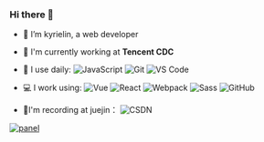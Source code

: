 ### Hi there 👋

- 🔭 I’m kyrielin, a web developer
- 🏢 I'm currently working at **Tencent CDC**

- 🚀 I use daily:
  ![JavaScript](https://img.shields.io/badge/-JavaScript-black?style=plastic&logo=javascript)
  ![Git](https://img.shields.io/badge/-Git-black?style=plastic&logo=git)
  ![VS Code](https://img.shields.io/badge/-VS%20Code-007ACC?style=plastic&logo=visual-studio-code)
- 💻 I work using:
  ![Vue](https://img.shields.io/badge/-Vue-3b2e5a?style=plastic&logo=vue.js)
  ![React](https://img.shields.io/badge/-React-3b2e5a?style=plastic&logo=react)
  ![Webpack](https://img.shields.io/badge/-Webpack-3b2e5a?style=plastic&logo=webpack)
  ![Sass](https://img.shields.io/badge/-Sass-3b2e5a?style=plastic&logo=Sass)
  ![GitHub](https://img.shields.io/badge/-GitHub-181717?style=plastic&logo=github)
- 📒I'm recording at juejin：
  ![CSDN](https://img.shields.io/badge/-掘金-007fff)

<a href="https://juejin.im/user/2084329774646413">![panel](https://github-readme-stats.vercel.app/api?username=HQ-Lin)</a>

